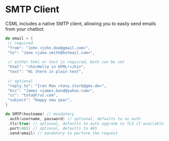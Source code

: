 # SMTP Client

CSML includes a native SMTP client, allowing you to easily send emails from your chatbot.

```cpp
do email = {
 // required
 "from": "John <john.doe@gmail.com>",
 "to": "Jane <jane.smith@hotmail.com>",
 
 // either html or text is required, both can be set
 "html": "<h1>Hello in HTML!</h1>",
 "text": "Hi there in plain text",
 
 // optional
 "reply_to": "Iron Man <tony.stark@gmx.de>",
 "bcc": "James <james.bond@yahoo.com>",
 "cc": "toto@truc.com",
 "subject": "Happy new year",
}

do SMTP(hostname) // mandatory
 .auth(username, password) // optional, defaults to no auth
 .tls(true) // optional, defaults to auto upgrade to TLS if available
 .port(465) // optional, defaults to 465
 .send(email) // mandatory to perform the request

```

